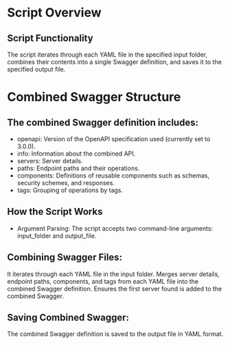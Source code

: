 # Script Overview 
## Script Functionality 

The script iterates through each YAML file in the specified input folder, combines their contents into a single Swagger definition, and saves it to the specified output file.

# Combined Swagger Structure
## The combined Swagger definition includes:

- openapi: Version of the OpenAPI specification used (currently set to 3.0.0).
- info: Information about the combined API.
- servers: Server details.
- paths: Endpoint paths and their operations.
- components: Definitions of reusable components such as schemas, security schemes, and responses.
- tags: Grouping of operations by tags.
## How the Script Works
- Argument Parsing:
The script accepts two command-line arguments: input_folder and output_file.

## Combining Swagger Files:

It iterates through each YAML file in the input folder.
Merges server details, endpoint paths, components, and tags from each YAML file into the combined Swagger definition.
Ensures the first server found is added to the combined Swagger.
## Saving Combined Swagger:
The combined Swagger definition is saved to the output file in YAML format.